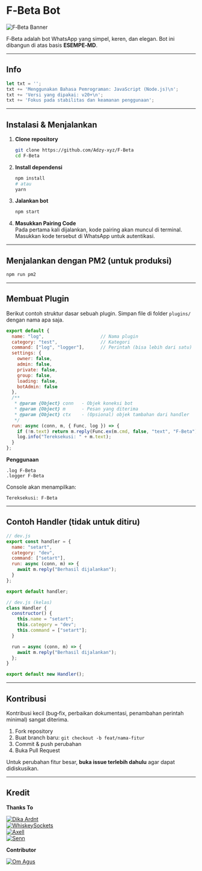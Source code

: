 # F‑Beta Bot

![F‑Beta Banner](https://github.com/Adzy-xyz.png?size=500)

F‑Beta adalah bot WhatsApp yang simpel, keren, dan elegan. Bot ini dibangun di atas basis **ESEMPE‑MD**.

---

## Info
```js
let txt = '';
txt += 'Menggunakan Bahasa Pemrograman: JavaScript (Node.js)\n';
txt += 'Versi yang dipakai: v20+\n';
txt += 'Fokus pada stabilitas dan keamanan penggunaan';
```

---

## Instalasi & Menjalankan

1. **Clone repository**
   ```bash
   git clone https://github.com/Adzy-xyz/F-Beta
   cd F-Beta
   ```

2. **Install dependensi**
   ```bash
   npm install
   # atau
   yarn
   ```

3. **Jalankan bot**
   ```bash
   npm start
   ```

4. **Masukkan Pairing Code**  
   Pada pertama kali dijalankan, kode pairing akan muncul di terminal. Masukkan kode tersebut di WhatsApp untuk autentikasi.

---

## Menjalankan dengan PM2 (untuk produksi)

```bash
npm run pm2
```

---

## Membuat Plugin

Berikut contoh struktur dasar sebuah plugin. Simpan file di folder `plugins/` dengan nama apa saja.

```js
export default {
  name: "log",                     // Nama plugin
  category: "test",                // Kategori
  command: ["log", "logger"],      // Perintah (bisa lebih dari satu)
  settings: {
    owner: false,
    admin: false,
    private: false,
    group: false,
    loading: false,
    botAdmin: false
  },
  /**
   * @param {Object} conn   - Objek koneksi bot
   * @param {Object} m      - Pesan yang diterima
   * @param {Object} ctx    - (Opsional) objek tambahan dari handler
   */
  run: async (conn, m, { Func, log }) => {
    if (!m.text) return m.reply(Func.ex(m.cmd, false, "text", "F‑Beta"));
    log.info("Tereksekusi: " + m.text);
  }
};
```

**Penggunaan**

```
.log F-Beta
.logger F-Beta
```

Console akan menampilkan:

```
Tereksekusi: F-Beta
```

---

## Contoh Handler (tidak untuk ditiru)

```js
// dev.js
export const handler = {
  name: "setart",
  category: "dev",
  command: ["setart"],
  run: async (conn, m) => {
    await m.reply("Berhasil dijalankan");
  }
};

export default handler;
```

```js
// dev.js (kelas)
class Handler {
  constructor() {
    this.name = "setart";
    this.category = "dev";
    this.command = ["setart"];
  }

  run = async (conn, m) => {
    await m.reply("Berhasil dijalankan");
  };
}

export default new Handler();
```

---

## Kontribusi

Kontribusi kecil (bug‑fix, perbaikan dokumentasi, penambahan perintah minimal) sangat diterima.

1. Fork repository
2. Buat branch baru: `git checkout -b feat/nama-fitur`
3. Commit & push perubahan
4. Buka Pull Request

Untuk perubahan fitur besar, **buka issue terlebih dahulu** agar dapat didiskusikan.

---

## Kredit

**Thanks To**

[![Dika Ardnt](https://github.com/DikaArdnt.png?size=100)](https://github.com/DikaArdnt)  
[![WhiskeySockets](https://github.com/WhiskeySockets.png?size=100)](https://github.com/WhiskeySockets/Baileys)  
[![Axell](https://github.com/AxellNetwork.png?size=100)](https://github.com/AxellNetwork)  
[![Senn](https://github.com/synshin9.png?size=100)](https://github.com/synshin9)

**Contributor**

[![Om Agus](https://github.com/AgusXzz.png?size=100)](https://github.com/AgusXzz)  